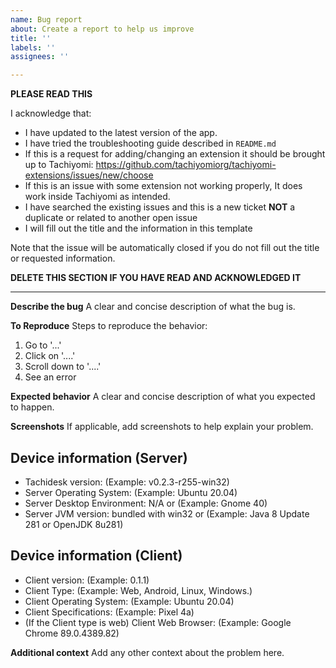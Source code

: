 ```yaml
---
name: Bug report
about: Create a report to help us improve
title: ''
labels: ''
assignees: ''

---
```


**PLEASE READ THIS**

I acknowledge that:

- I have updated to the latest version of the app.
- I have tried the troubleshooting guide described in `README.md`
- If this is a request for adding/changing an extension it should be brought up to Tachiyomi: https://github.com/tachiyomiorg/tachiyomi-extensions/issues/new/choose
- If this is an issue with some extension not working properly, It does work inside Tachiyomi as intended.
- I have searched the existing issues and this is a new ticket **NOT** a duplicate or related to another open issue
- I will fill out the title and the information in this template

Note that the issue will be automatically closed if you do not fill out the title or requested information.

**DELETE THIS SECTION IF YOU HAVE READ AND ACKNOWLEDGED IT**

---

**Describe the bug**
A clear and concise description of what the bug is.

**To Reproduce**
Steps to reproduce the behavior:
1. Go to '...'
2. Click on '....'
3. Scroll down to '....'
4. See an error

**Expected behavior**
A clear and concise description of what you expected to happen.

**Screenshots**
If applicable, add screenshots to help explain your problem.

## Device information (Server)
- Tachidesk version: (Example: v0.2.3-r255-win32)
- Server Operating System: (Example: Ubuntu 20.04)
- Server Desktop Environment: N/A or (Example: Gnome 40)
- Server JVM version: bundled with win32 or (Example: Java 8 Update 281 or OpenJDK 8u281)
## Device information (Client)
- Client version: (Example: 0.1.1)
- Client Type: (Example: Web, Android, Linux, Windows.)
- Client Operating System: (Example: Ubuntu 20.04)
- Client Specifications: (Example: Pixel 4a) 
- (If the Client type is web) Client Web Browser: (Example: Google Chrome 89.0.4389.82) 


**Additional context**
Add any other context about the problem here.

